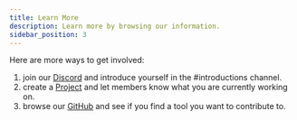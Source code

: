 ```yaml
---
title: Learn More
description: Learn more by browsing our information.
sidebar_position: 3
---
```



Here are more ways to get involved:
1. join our [Discord](https://discord.gg/labdao)  and introduce yourself in the #introductions channel.
2. create a [Project](https://app.labdao.xyz) and let members know what you are currently working on. 
3. browse our [GitHub](https://github.com/labdao) and see if you find a tool you want to contribute to.
